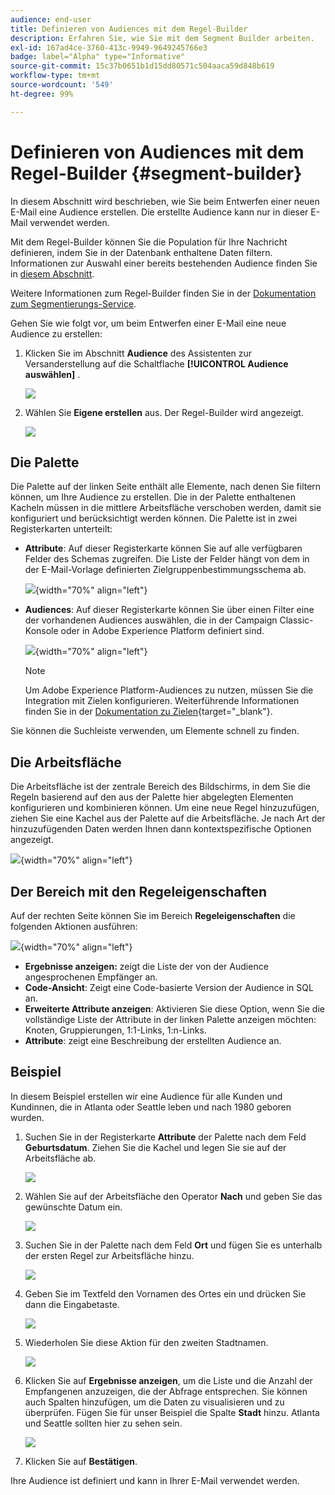 ```yaml
---
audience: end-user
title: Definieren von Audiences mit dem Regel-Builder
description: Erfahren Sie, wie Sie mit dem Segment Builder arbeiten.
exl-id: 167ad4ce-3760-413c-9949-9649245766e3
badge: label="Alpha" type="Informative"
source-git-commit: 15c37b0651b1d15dd80571c504aaca59d848b619
workflow-type: tm+mt
source-wordcount: '549'
ht-degree: 99%

---
```


# Definieren von Audiences mit dem Regel-Builder {#segment-builder}

In diesem Abschnitt wird beschrieben, wie Sie beim Entwerfen einer neuen E-Mail eine Audience erstellen. Die erstellte Audience kann nur in dieser E-Mail verwendet werden.

Mit dem Regel-Builder können Sie die Population für Ihre Nachricht definieren, indem Sie in der Datenbank enthaltene Daten filtern. Informationen zur Auswahl einer bereits bestehenden Audience finden Sie in [diesem Abschnitt](add-audience.md).

Weitere Informationen zum Regel-Builder finden Sie in der [Dokumentation zum Segmentierungs-Service](https://experienceleague.adobe.com/docs/experience-platform/segmentation/ui/segment-builder.html?lang=de).

Gehen Sie wie folgt vor, um beim Entwerfen einer E-Mail eine neue Audience zu erstellen:

1. Klicken Sie im Abschnitt **Audience** des Assistenten zur Versanderstellung auf die Schaltflache **[!UICONTROL Audience auswählen]** .

   ![](assets/segment-builder0.png)

1. Wählen Sie **Eigene erstellen** aus. Der Regel-Builder wird angezeigt.

   ![](assets/segment-builder.png)

## Die Palette

Die Palette auf der linken Seite enthält alle Elemente, nach denen Sie filtern können, um Ihre Audience zu erstellen. Die in der Palette enthaltenen Kacheln müssen in die mittlere Arbeitsfläche verschoben werden, damit sie konfiguriert und berücksichtigt werden können. Die Palette ist in zwei Registerkarten unterteilt:

* **Attribute**: Auf dieser Registerkarte können Sie auf alle verfügbaren Felder des Schemas zugreifen. Die Liste der Felder hängt von dem in der E-Mail-Vorlage definierten Zielgruppenbestimmungsschema ab.

   ![](assets/segment-builder2.png){width="70%" align="left"}

* **Audiences**: Auf dieser Registerkarte können Sie über einen Filter eine der vorhandenen Audiences auswählen, die in der Campaign Classic-Konsole oder in Adobe Experience Platform definiert sind.

   ![](assets/segment-builder3.png){width="70%" align="left"}

   >[!NOTE]
   >
   >Um Adobe Experience Platform-Audiences zu nutzen, müssen Sie die Integration mit Zielen konfigurieren. Weiterführende Informationen finden Sie in der [Dokumentation zu Zielen](https://experienceleague.adobe.com/docs/experience-platform/destinations/home.html?lang=de){target="_blank"}.

Sie können die Suchleiste verwenden, um Elemente schnell zu finden.

## Die Arbeitsfläche

Die Arbeitsfläche ist der zentrale Bereich des Bildschirms, in dem Sie die Regeln basierend auf den aus der Palette hier abgelegten Elementen konfigurieren und kombinieren können. Um eine neue Regel hinzuzufügen, ziehen Sie eine Kachel aus der Palette auf die Arbeitsfläche. Je nach Art der hinzuzufügenden Daten werden Ihnen dann kontextspezifische Optionen angezeigt.

![](assets/segment-builder4.png){width="70%" align="left"}

## Der Bereich mit den Regeleigenschaften

Auf der rechten Seite können Sie im Bereich **Regeleigenschaften** die folgenden Aktionen ausführen:

![](assets/segment-builder5.png){width="70%" align="left"}

* **Ergebnisse anzeigen:** zeigt die Liste der von der Audience angesprochenen Empfänger an.
* **Code-Ansicht**: Zeigt eine Code-basierte Version der Audience in SQL an.
* **Erweiterte Attribute anzeigen**: Aktivieren Sie diese Option, wenn Sie die vollständige Liste der Attribute in der linken Palette anzeigen möchten: Knoten, Gruppierungen, 1:1-Links, 1:n-Links.
* **Attribute**: zeigt eine Beschreibung der erstellten Audience an.

## Beispiel

In diesem Beispiel erstellen wir eine Audience für alle Kunden und Kundinnen, die in Atlanta oder Seattle leben und nach 1980 geboren wurden.

1. Suchen Sie in der Registerkarte **Attribute** der Palette nach dem Feld **Geburtsdatum**. Ziehen Sie die Kachel und legen Sie sie auf der Arbeitsfläche ab.

   ![](assets/segment-builder6.png)

1. Wählen Sie auf der Arbeitsfläche den Operator **Nach** und geben Sie das gewünschte Datum ein.

   ![](assets/segment-builder7.png)

1. Suchen Sie in der Palette nach dem Feld **Ort** und fügen Sie es unterhalb der ersten Regel zur Arbeitsfläche hinzu.

   ![](assets/segment-builder8.png)

1. Geben Sie im Textfeld den Vornamen des Ortes ein und drücken Sie dann die Eingabetaste.

   ![](assets/segment-builder9.png)

1. Wiederholen Sie diese Aktion für den zweiten Stadtnamen.

   ![](assets/segment-builder10.png)

1. Klicken Sie auf **Ergebnisse anzeigen**, um die Liste und die Anzahl der Empfangenen anzuzeigen, die der Abfrage entsprechen. Sie können auch Spalten hinzufügen, um die Daten zu visualisieren und zu überprüfen. Fügen Sie für unser Beispiel die Spalte **Stadt** hinzu. Atlanta und Seattle sollten hier zu sehen sein.

   ![](assets/segment-builder11.png)

1. Klicken Sie auf **Bestätigen**.

Ihre Audience ist definiert und kann in Ihrer E-Mail verwendet werden.
